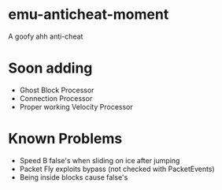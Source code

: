 # emu-anticheat-moment
A goofy ahh anti-cheat

# Soon adding
* Ghost Block Processor
* Connection Processor
* Proper working Velocity Processor

# Known Problems
* Speed B false's when sliding on ice after jumping
* Packet Fly exploits bypass (not checked with PacketEvents)
* Being inside blocks cause false's
